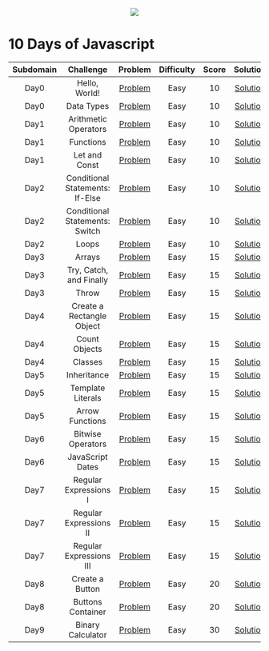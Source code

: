 <p align="center"><a href="https://www.hackerrank.com/deveshashah"><img src="https://i0.wp.com/gradsingames.com/wp-content/uploads/2016/05/856771_668224053197841_1943699009_o.png" ></a></p>

# 10 Days of Javascript

|       Subdomain       |                 Challenge                 |                                             Problem                                              | Difficulty | Score |                                             Solution                                              |
| :-------------------: | :---------------------------------------: | :----------------------------------------------------------------------------------------------: | :--------: | :---: | :-----------------------------------------------------------------------------------------------: |
|     Day0      |      Hello, World!      |             [Problem](https://www.hackerrank.com/challenges/js10-hello-world/problem)              |    Easy    |   10   |   [Solution]()   |
|     Day0      |              Data Types              |               [Problem](https://www.hackerrank.com/challenges/js10-data-types/problem)                |    Easy    |  10   |              [Solution]()               |
|     Day1      |          Arithmetic Operators           |       [Problem](https://www.hackerrank.com/challenges/js10-arithmetic-operators/problem)       |    Easy    |  10   |           [Solution]()            |
|     Day1      |              Functions             |             [Problem](https://www.hackerrank.com/challenges/js10-function/problem)             |    Easy    |  10   |            [Solution]()            |
|     Day1      |              Let and Const             |             [Problem](https://www.hackerrank.com/challenges/js10-let-and-const/problem)             |    Easy    |  10   |            [Solution]()            |
|     Day2      |              Conditional Statements: If-Else             |             [Problem](https://www.hackerrank.com/challenges/js10-if-else/problem)             |    Easy    |  10   |            [Solution]()            |
|     Day2      |             Conditional Statements: Switch             |             [Problem](https://www.hackerrank.com/challenges/js10-switch/problem)             |    Easy    |  10   |            [Solution]()            |
|     Day2      |             Loops             |             [Problem](https://www.hackerrank.com/challenges/js10-loops/problem)             |    Easy    |  10   |            [Solution]()            |
|     Day3      |             Arrays             |             [Problem](https://www.hackerrank.com/challenges/js10-arrays/problem)             |    Easy    |  15   |            [Solution]()            |
|     Day3      |             Try, Catch, and Finally             |             [Problem](https://www.hackerrank.com/challenges/js10-try-catch-and-finally/problem)             |    Easy    |  15   |            [Solution]()            |
|     Day3      |             Throw             |             [Problem](https://www.hackerrank.com/challenges/js10-throw/problem)             |    Easy    |  15   |            [Solution]()            |
|     Day4      |             Create a Rectangle Object             |             [Problem](https://www.hackerrank.com/challenges/js10-objects/problem)             |    Easy    |  15   |            [Solution]()            |
|     Day4      |             Count Objects             |             [Problem](https://www.hackerrank.com/challenges/js10-count-objects/problem)             |    Easy    |  15   |            [Solution]()            |
|     Day4      |             Classes             |             [Problem](https://www.hackerrank.com/challenges/js10-class/problem)             |    Easy    |  15   |            [Solution]()            |
|     Day5      |             Inheritance             |             [Problem](https://www.hackerrank.com/challenges/js10-inheritance/problem)             |    Easy    |  15   |            [Solution]()            |
|     Day5      |             Template Literals             |             [Problem](https://www.hackerrank.com/challenges/js10-template-literals/problem)             |    Easy    |  15   |            [Solution]()            |
|     Day5      |             Arrow Functions            |             [Problem](https://www.hackerrank.com/challenges/js10-arrows/problem)             |    Easy    |  15   |            [Solution]()            |
|     Day6      |             Bitwise Operators            |             [Problem](https://www.hackerrank.com/challenges/js10-bitwise/problem)             |    Easy    |  15   |            [Solution]()            |
|     Day6      |             JavaScript Dates            |             [Problem](https://www.hackerrank.com/challenges/js10-date/problem)             |    Easy    |  15   |            [Solution]()            |
|     Day7      |             Regular Expressions I            |             [Problem](https://www.hackerrank.com/challenges/js10-regexp-1/problem)             |    Easy    |  15   |            [Solution]()            |
|     Day7      |             Regular Expressions II            |             [Problem](https://www.hackerrank.com/challenges/js10-regexp-2/problem)             |    Easy    |  15   |            [Solution]()            |
|     Day7      |             Regular Expressions III            |             [Problem](https://www.hackerrank.com/challenges/js10-regexp-3/problem)             |    Easy    |  15   |            [Solution]()            |
|     Day8      |              Create a Button            |             [Problem](https://www.hackerrank.com/challenges/js10-create-a-button)             |    Easy    |  20   |            [Solution]()            |
|     Day8      |             Buttons Container            |             [Problem](https://www.hackerrank.com/challenges/js10-buttons-container)             |    Easy    |  20   |            [Solution]()            |
|     Day9      |             Binary Calculator           |             [Problem](https://www.hackerrank.com/challenges/js10-binary-calculator)             |    Easy    |  30   |            [Solution]()            |

